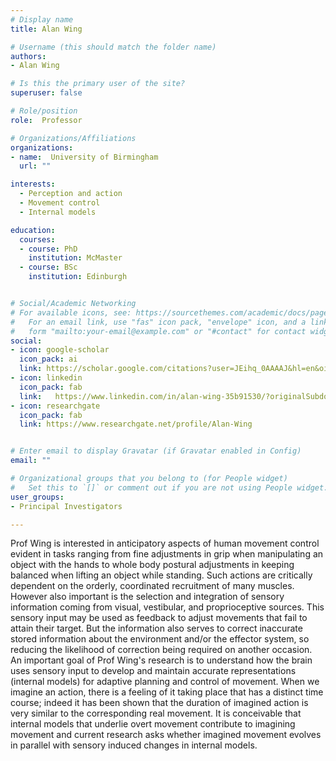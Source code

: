 ```yaml
---
# Display name
title: Alan Wing

# Username (this should match the folder name)
authors:
- Alan Wing

# Is this the primary user of the site?
superuser: false

# Role/position
role:  Professor

# Organizations/Affiliations
organizations:
- name:  University of Birmingham
  url: ""

interests:
  - Perception and action
  - Movement control
  - Internal models

education:
  courses:
  - course: PhD
    institution: McMaster
  - course: BSc
    institution: Edinburgh


# Social/Academic Networking
# For available icons, see: https://sourcethemes.com/academic/docs/page-builder/#icons
#   For an email link, use "fas" icon pack, "envelope" icon, and a link in the
#   form "mailto:your-email@example.com" or "#contact" for contact widget.
social:
- icon: google-scholar
  icon_pack: ai
  link: https://scholar.google.com/citations?user=JEihq_0AAAAJ&hl=en&oi=ao
- icon: linkedin
  icon_pack: fab
  link:   https://www.linkedin.com/in/alan-wing-35b91530/?originalSubdomain=uk
- icon: researchgate
  icon_pack: fab
  link: https://www.researchgate.net/profile/Alan-Wing


# Enter email to display Gravatar (if Gravatar enabled in Config)
email: ""

# Organizational groups that you belong to (for People widget)
#   Set this to `[]` or comment out if you are not using People widget.
user_groups:
- Principal Investigators

---
```

Prof Wing is interested in anticipatory aspects of human movement control evident in tasks ranging from fine adjustments in grip when manipulating an object with the hands to whole body postural adjustments in keeping balanced when lifting an object while standing. Such actions are critically dependent on the orderly, coordinated recruitment of many muscles. However also important is the selection and integration of sensory information coming from visual, vestibular, and proprioceptive sources. This sensory input may be used as feedback to adjust movements that fail to attain their target. But the information also serves to correct inaccurate stored information about the environment and/or the effector system, so reducing the likelihood of correction being required on another occasion. An important goal of Prof Wing's research is to understand how the brain uses sensory input to develop and maintain accurate representations (internal models) for adaptive planning and control of movement. When we imagine an action, there is a feeling of it taking place that has a distinct time course; indeed it has been shown that the duration of imagined action is very similar to the corresponding real movement. It is conceivable that internal models that underlie overt movement contribute to imagining movement and current research asks whether imagined movement evolves in parallel with sensory induced changes in internal models.
